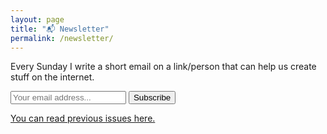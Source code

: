 ```yaml
---
layout: page
title: "📬 Newsletter"
permalink: /newsletter/
---
```


Every Sunday I write a short email on a link/person that can help us create stuff on the internet.

<div id="revue-embed">
    <form action="https://www.getrevue.co/profile/bromanblog/add_subscriber" method="post" id="revue-form" name="revue-form"  target="_blank">
        <input class="revue-form-field" placeholder="Your email address..." type="email" name="member[email]" id="member_email">
        <input type="submit" value="Subscribe" name="member[subscribe]" id="member_submit">
    </form>
</div>

<a href="https://www.getrevue.co/profile/bromanblog" class="post-link" target="_blank">You can read previous issues here.</a>
